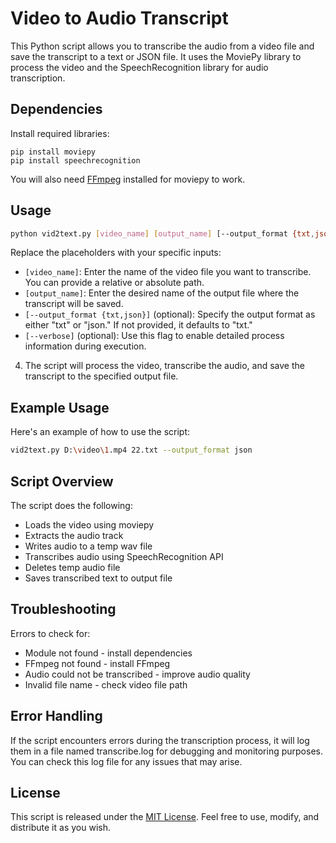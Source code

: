 # Video to Audio Transcript

This Python script allows you to transcribe the audio from a video file and save the transcript to a text or JSON file. It uses the MoviePy library to process the video and the SpeechRecognition library for audio transcription.

## Dependencies

Install required libraries:

```
pip install moviepy
pip install speechrecognition
```

You will also need [FFmpeg](https://ffmpeg.org/download.html) installed for moviepy to work.

## Usage

```bash
python vid2text.py [video_name] [output_name] [--output_format {txt,json}] [--verbose]
```

Replace the placeholders with your specific inputs:
- `[video_name]`: Enter the name of the video file you want to transcribe. You can provide a relative or absolute path.
- `[output_name]`: Enter the desired name of the output file where the transcript will be saved.
- `[--output_format {txt,json}]` (optional): Specify the output format as either "txt" or "json." If not provided, it defaults to "txt."
- `[--verbose]` (optional): Use this flag to enable detailed process information during execution.

4. The script will process the video, transcribe the audio, and save the transcript to the specified output file.

## Example Usage

Here's an example of how to use the script:
```bash
vid2text.py D:\video\1.mp4 22.txt --output_format json
```

## Script Overview

The script does the following:

- Loads the video using moviepy
- Extracts the audio track 
- Writes audio to a temp wav file
- Transcribes audio using SpeechRecognition API 
- Deletes temp audio file
- Saves transcribed text to output file

## Troubleshooting

Errors to check for:

- Module not found - install dependencies
- FFmpeg not found - install FFmpeg
- Audio could not be transcribed - improve audio quality
- Invalid file name - check video file path

## Error Handling

If the script encounters errors during the transcription process, it will log them in a file named transcribe.log for debugging and monitoring purposes. You can check this log file for any issues that may arise.

## License

This script is released under the [MIT License](https://opensource.org/licenses/MIT). Feel free to use, modify, and distribute it as you wish.
